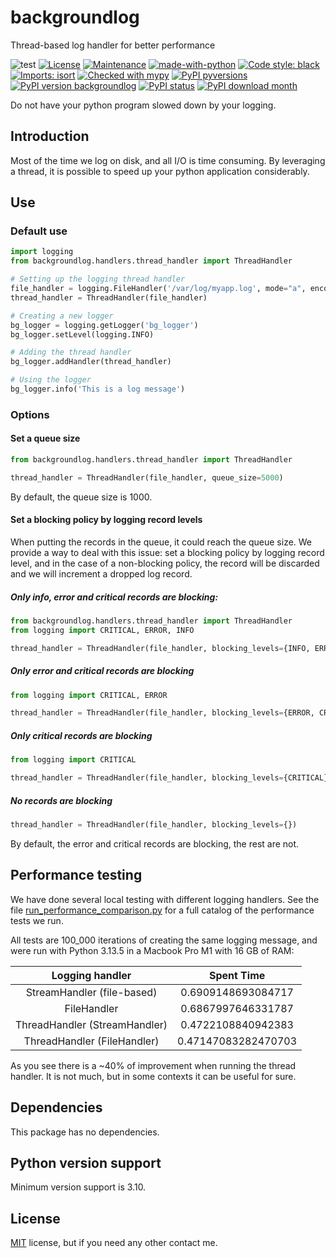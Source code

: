 # backgroundlog
Thread-based log handler for better performance

![test](https://github.com/diegojromerolopez/backgroundlog/actions/workflows/test.yml/badge.svg)
[![License](https://img.shields.io/badge/License-MIT-blue.svg)](https://opensource.org/licenses/MIT)
[![Maintenance](https://img.shields.io/badge/Maintained%3F-yes-green.svg)](https://github.com/diegojromerolopez/backgroundlog/graphs/commit-activity)
[![made-with-python](https://img.shields.io/badge/Made%20with-Python-1f425f.svg)](https://www.python.org/)
[![Code style: black](https://img.shields.io/badge/code%20style-black-000000.svg)](https://github.com/psf/black)
[![Imports: isort](https://img.shields.io/badge/%20imports-isort-%231674b1?style=flat&labelColor=ef8336)](https://pycqa.github.io/isort/)
[![Checked with mypy](http://www.mypy-lang.org/static/mypy_badge.svg)](http://mypy-lang.org/)
[![PyPI pyversions](https://img.shields.io/pypi/pyversions/backgroundlog.svg)](https://pypi.python.org/pypi/backgroundlog/)
[![PyPI version backgroundlog](https://badge.fury.io/py/backgroundlog.svg)](https://pypi.python.org/pypi/backgroundlog/)
[![PyPI status](https://img.shields.io/pypi/status/backgroundlog.svg)](https://pypi.python.org/pypi/backgroundlog/)
[![PyPI download month](https://img.shields.io/pypi/dm/backgroundlog.svg)](https://pypi.python.org/pypi/backgroundlog/)

Do not have your python program slowed down by your logging.

## Introduction
Most of the time we log on disk, and all I/O is time consuming.
By leveraging a thread, it is possible to speed up your python application
considerably.

## Use

### Default use

```python
import logging
from backgroundlog.handlers.thread_handler import ThreadHandler

# Setting up the logging thread handler
file_handler = logging.FileHandler('/var/log/myapp.log', mode="a", encoding="utf-8")
thread_handler = ThreadHandler(file_handler)

# Creating a new logger
bg_logger = logging.getLogger('bg_logger')
bg_logger.setLevel(logging.INFO)

# Adding the thread handler
bg_logger.addHandler(thread_handler)

# Using the logger
bg_logger.info('This is a log message')
```

### Options

#### Set a queue size

```python
from backgroundlog.handlers.thread_handler import ThreadHandler

thread_handler = ThreadHandler(file_handler, queue_size=5000)
```

By default, the queue size is 1000.

#### Set a blocking policy by logging record levels

When putting the records in the queue, it could reach the queue size.
We provide a way to deal with this issue: set a blocking policy
by logging record level, and in the case of a non-blocking policy,
the record will be discarded and we will increment a dropped log record.

##### Only info, error and critical records are blocking:

```python
from backgroundlog.handlers.thread_handler import ThreadHandler
from logging import CRITICAL, ERROR, INFO

thread_handler = ThreadHandler(file_handler, blocking_levels={INFO, ERROR, CRITICAL})
```

##### Only error and critical records are blocking

```python
from logging import CRITICAL, ERROR

thread_handler = ThreadHandler(file_handler, blocking_levels={ERROR, CRITICAL})
```

##### Only critical records are blocking

```python
from logging import CRITICAL

thread_handler = ThreadHandler(file_handler, blocking_levels={CRITICAL})
```

##### No records are blocking

```python
thread_handler = ThreadHandler(file_handler, blocking_levels={})
```

By default, the error and critical records are blocking, the rest are not.

## Performance testing

We have done several local testing with different logging handlers.
See the file
[run_performance_comparison.py](/backgroundlog/performance/run_performance_comparison.py) for
a full catalog of the performance tests we run.

All tests are 100_000 iterations of creating the same logging message,
and were run with Python 3.13.5 in a Macbook Pro M1 with 16 GB of RAM:

|        Logging handler        |     Spent Time      |
|:-----------------------------:|:-------------------:|
|  StreamHandler (file-based)   | 0.6909148693084717  |
|          FileHandler          | 0.6867997646331787  |
| ThreadHandler (StreamHandler) | 0.4722108840942383  |
|  ThreadHandler (FileHandler)  | 0.47147083282470703 |

As you see there is a ~40% of improvement when running the thread handler.
It is not much, but in some contexts it can be useful for sure.

## Dependencies
This package has no dependencies.

## Python version support
Minimum version support is 3.10.

## License
[MIT](LICENSE) license, but if you need any other contact me.
